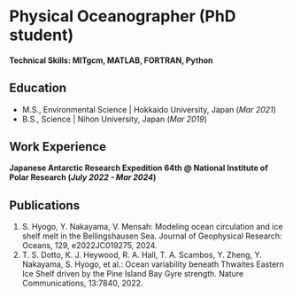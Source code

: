 # Physical Oceanographer (PhD student)

#### Technical Skills: MITgcm, MATLAB, FORTRAN, Python

## Education					       		
- M.S., Environmental Science	| Hokkaido University, Japan (_Mar 2021_)	 			       
- B.S.,               Science | Nihon University,    Japan (_Mar 2019_)

## Work Experience
**Japanese Antarctic Research Expedition 64th @ National Institute of Polar Research (_July 2022 - Mar 2024_)**

## Publications
1.	S. Hyogo, Y. Nakayama, V. Mensah: Modeling ocean circulation and ice shelf melt in the Bellingshausen Sea. Journal of Geophysical Research: Oceans, 129, e2022JC019275, 2024.
2.  T. S. Dotto, K. J. Heywood, R. A. Hall, T. A. Scambos, Y. Zheng, Y. Nakayama, S. Hyogo, et al.: Ocean variability beneath Thwaites Eastern Ice Shelf driven by the Pine Island Bay Gyre strength. Nature Communications, 13:7840, 2022.
